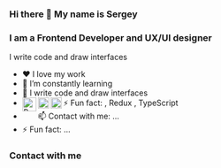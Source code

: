 ### Hi there 👋 My name is Sergey
### I am a Frontend Developer and UX/UI designer
I write code and draw interfaces
- ❤ I love my work
- 🌱 I’m constantly learning
- 💬 I write code and draw interfaces
- ⚡ Fun fact:
  [<img align="left" alt="React" width="25px" src="https://cdn.worldvectorlogo.com/logos/linkedin-icon-2.svg" />][LinkedIn],
  Redux <img align="left" alt="React" width="20px" src="https://cdn.worldvectorlogo.com/logos/react-2.svg" />, 
  TypeScript <img align="left" alt="React" width="20px" src="https://cdn.worldvectorlogo.com/logos/react-2.svg" /> 
- 📫 Contact with me: ...
- ⚡ Fun fact: ...

### Contact with me

[LinkedIn]: linkedin.com/in/seem16


